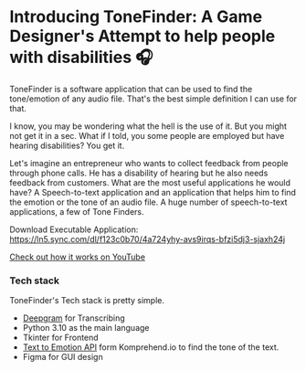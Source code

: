 # Introducing ToneFinder: A Game Designer's Attempt to help people with disabilities 🎧



ToneFinder is a software application that can be used to find the tone/emotion of any audio file. That's the best simple definition I can use for that.

I know, you may be wondering what the hell is the use of it. But you might not get it in a sec. What if I told, you some people are employed but have hearing disabilities? You get it.

Let's imagine an entrepreneur who wants to collect feedback from people through phone calls. He has a disability of hearing but he also needs feedback from customers. What are the most useful applications he would have? A Speech-to-text application and an application that helps him to find the emotion or the tone of an audio file. A huge number of speech-to-text applications, a few of Tone Finders.

Download Executable Application: https://ln5.sync.com/dl/f123c0b70/4a724yhy-avs9irqs-bfzi5dj3-sjaxh24j

[Check out how it works on YouTube](https://youtu.be/o7s7CSEdg5s)

### Tech stack
ToneFinder's Tech stack is pretty simple. 

- [Deepgram](https://deepgram.com/) for Transcribing
- Python 3.10 as the main language
- Tkinter for Frontend
- [Text to Emotion API](https://komprehend.io/emotion-analysis) form Komprehend.io to find the tone of the text.
- Figma for GUI design

